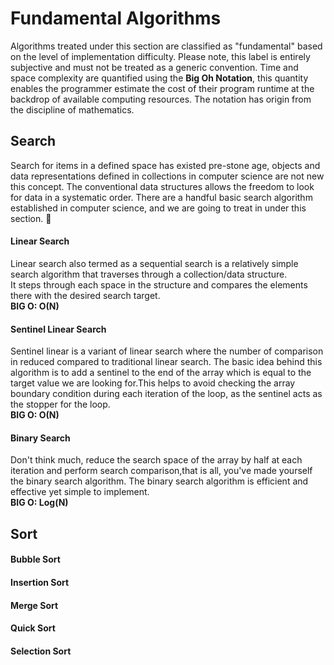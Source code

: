 # Fundamental Algorithms
Algorithms treated under this section are classified as "fundamental" based on the level of implementation 
difficulty. Please note, this label is entirely subjective and must not be treated as a generic convention. 
Time and space complexity are quantified using the **Big Oh Notation**, this quantity enables the programmer 
estimate the cost of their program runtime at the backdrop of available computing resources.
The notation has origin from the discipline of mathematics.
## Search
Search for items in a defined space has existed pre-stone age, objects and data representations defined in collections
in computer science are not new this concept. The conventional data structures allows the freedom to look for data in 
a systematic order. There are a handful basic search algorithm established in computer science, and we are going to treat
in under this section. :hamster:
#### Linear Search
Linear search also termed as a sequential search is a relatively simple search algorithm that traverses through a 
collection/data structure.  
It steps through each space in the structure and compares the elements there with the desired search target.  
**BIG O: O(N)**  

#### Sentinel Linear Search
Sentinel linear is a variant of linear search where the number of comparison in reduced compared to 
traditional linear search. The basic idea behind this algorithm is to add a sentinel to the end of 
the array which is equal to the target value we are looking for.This helps to avoid checking the array
boundary condition during each iteration of the loop, as the sentinel acts as the stopper for the loop.  
**BIG O: O(N)**  

#### Binary Search
Don't think much, reduce the search space of the array by half at each iteration and perform
search comparison,that is all, you've made yourself the binary search algorithm.
The binary search algorithm is efficient and effective yet simple to implement.  
**BIG O: Log(N)**  

## Sort
#### Bubble Sort

#### Insertion Sort
#### Merge Sort
#### Quick Sort
#### Selection Sort
